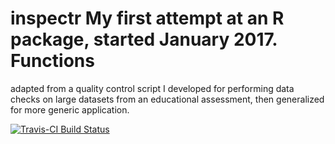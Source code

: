# inspectr My first attempt at an R package, started January 2017. Functions
adapted from a quality control script I developed for performing data checks on
large datasets from an educational assessment, then generalized for more generic
application.

[![Travis-CI Build
Status](https://travis-ci.org/jenitivecase/inspectr.svg?branch=master)](https://travis-ci.org/jenitivecase/inspectr)
